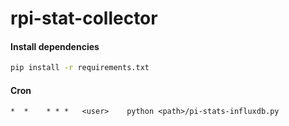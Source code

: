 # rpi-stat-collector

#### Install dependencies

```bash
pip install -r requirements.txt
```

#### Cron

```
*  *    * * *   <user>    python <path>/pi-stats-influxdb.py
```

